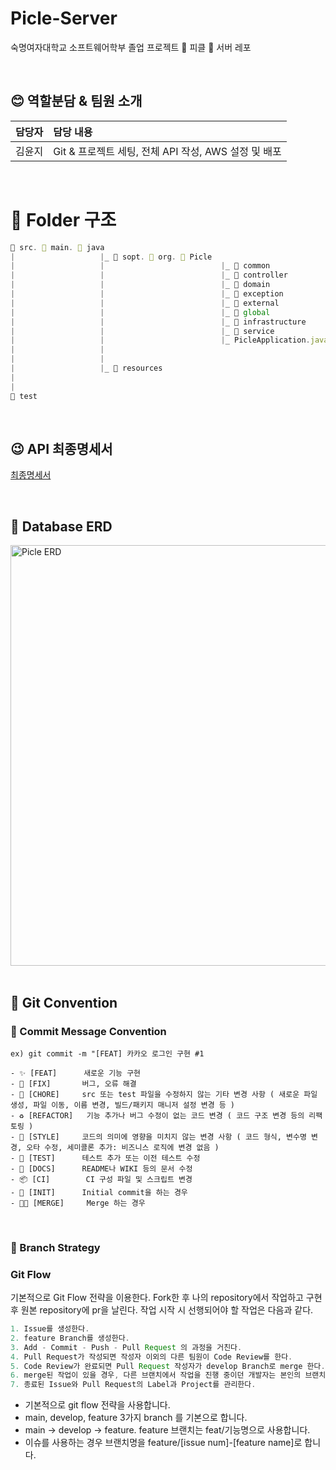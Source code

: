 # Picle-Server
숙명여자대학교 소프트웨어학부 졸업 프로젝트 🥒 피클 🥒 서버 레포

</br>


## 😊 역할분담 & 팀원 소개

|담당자|담당 내용|
|:---|:---|
|김윤지|Git & 프로젝트 세팅, 전체 API 작성, AWS 설정 및 배포|


</br>



# 📁 Folder 구조

```jsx
📁 src. 📁 main. 📁 java
|                   |_ 📁 sopt. 📁 org. 📁 Picle
|                   |                          |_ 📁 common
|                   |                          |_ 📁 controller
|                   |                          |_ 📁 domain
|                   |                          |_ 📁 exception
|                   |                          |_ 📁 external
|                   |                          |_ 📁 global
|                   |                          |_ 📁 infrastructure
|                   |                          |_ 📁 service
|                   |                          |_ PicleApplication.java
|                   |                  
|                   |
|                   |_ 📁 resources
|
|
📁 test
```


</br>


## 😉 API 최종명세서

[최종명세서]()

</br>

## 💽 Database ERD
<img width="673" alt="Picle ERD" src="https://github.com/Team-Picle/Picle-Server/assets/101168694/4d4154cd-9764-4351-981c-f47da1ea547b">


</br>
</br>


## 🧵 Git Convention

### 🔹 Commit Message Convention
`ex) git commit -m "[FEAT] 카카오 로그인 구현 #1`

```plain
- ✨ [FEAT]      새로운 기능 구현
- 🐛 [FIX]       버그, 오류 해결
- 🧹 [CHORE]     src 또는 test 파일을 수정하지 않는 기타 변경 사항 ( 새로운 파일 생성, 파일 이동, 이름 변경, 빌드/패키지 매니저 설정 변경 등 )
- ♻️ [REFACTOR]   기능 추가나 버그 수정이 없는 코드 변경 ( 코드 구조 변경 등의 리팩토링 )
- 🎨 [STYLE]     코드의 의미에 영향을 미치지 않는 변경 사항 ( 코드 형식, 변수명 변경, 오타 수정, 세미콜론 추가: 비즈니스 로직에 변경 없음 )
- 🧪 [TEST]      테스트 추가 또는 이전 테스트 수정
- 📝 [DOCS]      README나 WIKI 등의 문서 수정
- 📦 [CI]        CI 구성 파일 및 스크립트 변경
- 🎉 [INIT]      Initial commit을 하는 경우
- 🤝🏻 [MERGE]     Merge 하는 경우
```

</br>

### 🔹 Branch Strategy
### Git Flow

기본적으로 Git Flow 전략을 이용한다. Fork한 후 나의 repository에서 작업하고 구현 후 원본 repository에 pr을 날린다. 작업 시작 시 선행되어야 할 작업은 다음과 같다.

```java
1. Issue를 생성한다.
2. feature Branch를 생성한다.
3. Add - Commit - Push - Pull Request 의 과정을 거친다.
4. Pull Request가 작성되면 작성자 이외의 다른 팀원이 Code Review를 한다.
5. Code Review가 완료되면 Pull Request 작성자가 develop Branch로 merge 한다.
6. merge된 작업이 있을 경우, 다른 브랜치에서 작업을 진행 중이던 개발자는 본인의 브랜치로 merge된 작업을 Pull 받아온다.
7. 종료된 Issue와 Pull Request의 Label과 Project를 관리한다.
```

- 기본적으로 git flow 전략을 사용합니다.
- main, develop, feature 3가지 branch 를 기본으로 합니다.
- main → develop → feature. feature 브랜치는 feat/기능명으로 사용합니다.
- 이슈를 사용하는 경우 브랜치명을 feature/[issue num]-[feature name]로 합니다.

<br>

